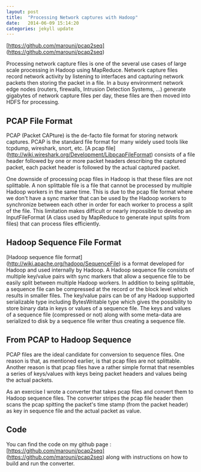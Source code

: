 ```yaml
---
layout: post
title:  "Processing Network captures with Hadoop"
date:   2014-06-09 15:14:20
categories: jekyll update
---
```

[https://github.com/marouni/pcap2seq] (https://github.com/marouni/pcap2seq)

Processing network capture files is one of the several use cases of large scale processing in Hadoop using MapReduce. Network capture files record network activity by listening to interfaces and capturing network packets then storing the packet in a file. In a busy environment network edge nodes (routers, firewalls, Intrusion Detection Systems, ...) generate gigabytes of network capture files per day, these files are then moved into HDFS for processing. 

## PCAP File Format
PCAP (Packet CAPture) is the de-facto file format for storing network captures. PCAP is the standard file format for many widely used tools like tcpdump, wireshark, snort, etc. [A pcap file] (http://wiki.wireshark.org/Development/LibpcapFileFormat) consists of a file header followed by one or more packet headers describing the captured packet, each packet header is followed by the actual captured packet.

One downside of processing pcap files in Hadoop is that these files are not splittable. A non splittable file is a file that cannot be processed by multiple Hadoop workers in the same time. This is due to the pcap file format where we don't have a sync marker that can be used by the Hadoop workers to synchronize between each other in order for each worker to process a split of the file. This limitation makes difficult or nearly impossible to develop an InputFileFormat (A class used by MapReduce to generate input splits from files) that can process files efficiently.

## Hadoop Sequence File Format  
[Hadoop sequence file format] (http://wiki.apache.org/hadoop/SequenceFile) is a format developed for Hadoop and used internally by Hadoop. A Hadoop sequence file consists of multiple key/value pairs with sync markers that allow a sequence file to be easily split between multiple Hadoop workers. In addition to being splittable, a sequence file can be compressed at the record or the block level which results in smaller files. The key/value pairs can be of any Hadoop supported serializable type including BytesWritable type which gives the possibility to store binary data in keys or values of a sequence file. The keys and values of a sequence file (compressed or not) along with some meta-data are serialized to disk by a sequence file writer thus creating a sequence file.

## From PCAP to Hadoop Sequence
PCAP files are the ideal candidate for conversion to sequence files. One reason is that, as mentioned earlier, is that pcap files are not splittable. Another reason is that pcap files have a rather simple format that resembles a series of keys/values with keys being packet headers and values being the actual packets.

As an exercise I wrote a converter that takes pcap files and convert them to Hadoop sequence files. The converter stripes the pcap file header then scans the pcap spitting the packet's time stamp (from the packet header) as key in sequence file and the actual packet as value.

## Code
You can find the code on my github page : [https://github.com/marouni/pcap2seq] (https://github.com/marouni/pcap2seq) along with instructions on how to build and run the converter.
